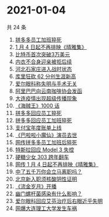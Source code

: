 # 2021-01-04

共 24 条

<!-- BEGIN -->
<!-- 最后更新时间 Mon Jan 04 2021 23:07:19 GMT+0800 (CST) -->

1. [拼多多员工加班猝死](https://www.zhihu.com/search?q=拼多多猝死)
2. [1 月 4 日起不再排映《晴雅集》](https://www.zhihu.com/search?q=晴雅集)
3. [比特币首次突破3万美元](https://www.zhihu.com/search?q=比特币)
4. [内衣不合身迎亲被拒后续](https://www.zhihu.com/search?q=迎亲被拒)
5. [河北石家庄进入战时状态](https://www.zhihu.com/search?q=河北疫情)
6. [库里狂砍 62 分创生涯新高](https://www.zhihu.com/search?q=库里)
7. [爱尔眼科称失明与手术无关](https://www.zhihu.com/search?q=爱尔眼科)
8. [阿里巴巴向云南咖啡协会发函](https://www.zhihu.com/search?q=阿里巴巴)
9. [大连疫情出现超级传播现象](https://www.zhihu.com/search?q=大连疫情)
10. [《海贼王》1000 话](https://www.zhihu.com/search?q=海贼王)
11. [拼多多回应员工猝死](https://www.zhihu.com/search?q=拼多多回应)
12. [拼多多回应员工加班猝死](https://www.zhihu.com/search?q=拼多多猝死)
13. [支付宝年度账单上线](https://www.zhihu.com/search?q=支付宝年度账单)
14. [《巴啦啦小魔仙》演员去世](https://www.zhihu.com/search?q=巴啦啦小魔仙)
15. [网传拼多多员工加班后猝死](https://www.zhihu.com/search?q=拼多多员工猝死)
16. [特斯拉回应 Model 3 失控](https://www.zhihu.com/search?q=特斯拉)
17. [硬糖少女 303 跨年翻车](https://www.zhihu.com/search?q=硬糖少女)
18. [网传 1 月 4 日起不再排映《晴雅集》](https://www.zhihu.com/search?q=晴雅集)
19. [中了五千万你会立马离职吗？](https://www.zhihu.com/search?q=五千万)
20. [北京新入职须核酸阴性证明](https://www.zhihu.com/search?q=北京入职核酸)
21. [《流金岁月》开播](https://www.zhihu.com/search?q=流金岁月)
22. [幽门螺杆菌感染有什么影响？](https://www.zhihu.com/search?q=幽门螺杆菌)
23. [爱尔眼科回应艾芬治疗后右眼近乎失明](https://www.zhihu.com/search?q=爱尔眼科)
24. [网爆大连理工大学发生车祸](https://www.zhihu.com/search?q=大连理工大学)

<!-- END -->
